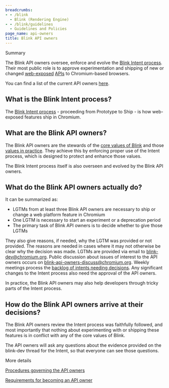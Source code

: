 ```yaml
---
breadcrumbs:
- - /blink
  - Blink (Rendering Engine)
- - /blink/guidelines
  - Guidelines and Policies
page_name: api-owners
title: Blink API owners
---
```


Summary

The Blink API owners oversee, enforce and evolve the [Blink Intent
process](/blink/launching-features). Their most public role is to approve
experimentation and shipping of new or changed
[web-exposed](/blink/guidelines/web-exposed)
[APIs](https://chromestatus.com/features) to Chromium-based browsers.

You can find a list of the current API owners
[here](https://source.chromium.org/chromium/chromium/src/+/main:third_party/blink/API_OWNERS).

## What is the Blink Intent process?

The [Blink Intent process](/blink/launching-features) - proceeding from
Prototype to Ship - is how web-exposed features ship in Chromium.

## What are the Blink API owners?

The Blink API owners are the stewards of the [core values of
Blink](/blink/guidelines/values) and those [values in
practice](/blink/guidelines/web-platform-changes-guidelines). They achieve this
by enforcing proper use of the Intent process, which is designed to protect and
enhance those values.

The Blink Intent process itself is also overseen and evolved by the Blink API
owners.

## What do the Blink API owners actually do?

It can be summarized as:

*   LGTMs from at least three Blink API owners are necessary to ship or
            change a web platform feature in Chromium
*   One LGTM is necessary to start an experiment or a deprecation period
*   The primary task of Blink API owners is to decide whether to give
            those LGTMs

They also give reasons, if needed, why the LGTM was provided or not provided.
The reasons are needed in cases where it may not otherwise be clear why the
decision was made. LGTMs are provided via email to
[blink-dev@chromium.org](https://groups.google.com/a/chromium.org/g/blink-dev).
Public discussion about issues of interest to the API owners occurs on
[blink-api-owners-discuss@chromium.org](https://groups.google.com/a/chromium.org/g/blink-api-owners-discuss).
Weekly meetings process the [backlog of intents needing
decisions](https://docs.google.com/spreadsheets/d/1pvXEMD5pRioognaqEzglS-4ZBSQ_YmzL8Fiz7yt4Bb4/edit#gid=0&fvid=1112765777).
Any significant changes to the Intent process also need the approval of the API
owners.

In practice, the Blink API owners may also help developers through tricky parts
of the Intent process.

## How do the Blink API owners arrive at their decisions?

The Blink API owners review the Intent process was faithfully followed, and most
importantly that nothing about experimenting with or shipping these features is
in conflict with any of the core values of Blink.

The API owners will ask any questions about the evidence provided on the
blink-dev thread for the Intent, so that everyone can see those questions.

More details

[Procedures governing the API owners](/blink/guidelines/api-owners/procedures)

[Requirements for becoming an API
owner](/blink/guidelines/api-owners/requirements)
